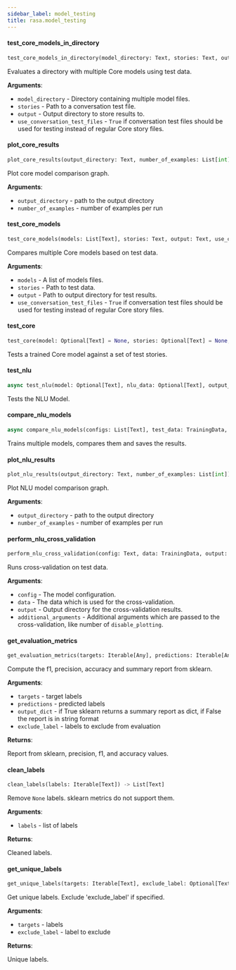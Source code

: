 ```yaml
---
sidebar_label: model_testing
title: rasa.model_testing
---
```


#### test\_core\_models\_in\_directory

```python
test_core_models_in_directory(model_directory: Text, stories: Text, output: Text, use_conversation_test_files: bool = False) -> None
```

Evaluates a directory with multiple Core models using test data.

**Arguments**:

- `model_directory` - Directory containing multiple model files.
- `stories` - Path to a conversation test file.
- `output` - Output directory to store results to.
- `use_conversation_test_files` - `True` if conversation test files should be used
  for testing instead of regular Core story files.

#### plot\_core\_results

```python
plot_core_results(output_directory: Text, number_of_examples: List[int]) -> None
```

Plot core model comparison graph.

**Arguments**:

- `output_directory` - path to the output directory
- `number_of_examples` - number of examples per run

#### test\_core\_models

```python
test_core_models(models: List[Text], stories: Text, output: Text, use_conversation_test_files: bool = False) -> None
```

Compares multiple Core models based on test data.

**Arguments**:

- `models` - A list of models files.
- `stories` - Path to test data.
- `output` - Path to output directory for test results.
- `use_conversation_test_files` - `True` if conversation test files should be used
  for testing instead of regular Core story files.

#### test\_core

```python
test_core(model: Optional[Text] = None, stories: Optional[Text] = None, output: Text = DEFAULT_RESULTS_PATH, additional_arguments: Optional[Dict] = None, use_conversation_test_files: bool = False) -> None
```

Tests a trained Core model against a set of test stories.

#### test\_nlu

```python
async test_nlu(model: Optional[Text], nlu_data: Optional[Text], output_directory: Text = DEFAULT_RESULTS_PATH, additional_arguments: Optional[Dict] = None) -> None
```

Tests the NLU Model.

#### compare\_nlu\_models

```python
async compare_nlu_models(configs: List[Text], test_data: TrainingData, output: Text, runs: int, exclusion_percentages: List[int]) -> None
```

Trains multiple models, compares them and saves the results.

#### plot\_nlu\_results

```python
plot_nlu_results(output_directory: Text, number_of_examples: List[int]) -> None
```

Plot NLU model comparison graph.

**Arguments**:

- `output_directory` - path to the output directory
- `number_of_examples` - number of examples per run

#### perform\_nlu\_cross\_validation

```python
perform_nlu_cross_validation(config: Text, data: TrainingData, output: Text, additional_arguments: Optional[Dict[Text, Any]]) -> None
```

Runs cross-validation on test data.

**Arguments**:

- `config` - The model configuration.
- `data` - The data which is used for the cross-validation.
- `output` - Output directory for the cross-validation results.
- `additional_arguments` - Additional arguments which are passed to the
  cross-validation, like number of `disable_plotting`.

#### get\_evaluation\_metrics

```python
get_evaluation_metrics(targets: Iterable[Any], predictions: Iterable[Any], output_dict: bool = False, exclude_label: Optional[Text] = None) -> Tuple[Union[Text, Dict[Text, Dict[Text, float]]], float, float, float]
```

Compute the f1, precision, accuracy and summary report from sklearn.

**Arguments**:

- `targets` - target labels
- `predictions` - predicted labels
- `output_dict` - if True sklearn returns a summary report as dict, if False the
  report is in string format
- `exclude_label` - labels to exclude from evaluation
  

**Returns**:

  Report from sklearn, precision, f1, and accuracy values.

#### clean\_labels

```python
clean_labels(labels: Iterable[Text]) -> List[Text]
```

Remove `None` labels. sklearn metrics do not support them.

**Arguments**:

- `labels` - list of labels
  

**Returns**:

  Cleaned labels.

#### get\_unique\_labels

```python
get_unique_labels(targets: Iterable[Text], exclude_label: Optional[Text]) -> List[Text]
```

Get unique labels. Exclude &#x27;exclude_label&#x27; if specified.

**Arguments**:

- `targets` - labels
- `exclude_label` - label to exclude
  

**Returns**:

  Unique labels.

